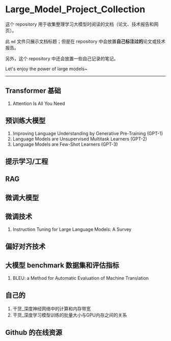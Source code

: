 # Large_Model_Project_Collection
这个 repository 用于收集整理学习大模型时阅读的文档（论文、技术报告和网页）。

此 `md` 文件只展示文档标题；但是在 repository 中会放置**自己标注过的**论文或技术报告。

另外，这个 repository 中还会放置一些自己记录的笔记。

Let's enjoy the power of large models~

---

## Transformer 基础

1. Attention Is All You Need

## 预训练大模型

1. Improving Language Understanding by Generative Pre-Training (GPT-1)
2. Language Models are Unsupervised Multitask Learners (GPT-2)
3. Language Models are Few-Shot Learners (GPT-3)

## 提示学习/工程

## RAG

## 微调大模型

## 微调技术

1. Instruction Tuning for Large Language Models: A Survey

## 偏好对齐技术

## 大模型 benchmark 数据集和评估指标

1. BLEU: a Method for Automatic Evaluation of Machine Translation

## 自己的

1. 干货_深度神经网络中的计算和内存带宽
2. 干货_深度学习模型训练的批量大小与GPU内存之间的关系

## Github 的在线资源
